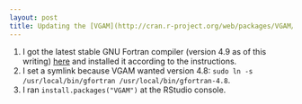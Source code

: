 ```yaml
---
layout: post
title: Updating the [VGAM](http://cran.r-project.org/web/packages/VGAM/index.html) package on Yosemite
---
```


1. I got the latest stable GNU Fortran compiler (version 4.9 as of this writing) [here](http://hpc.sourceforge.net/) and installed it according to the instructions.
2. I set a symlink because VGAM wanted version 4.8: `sudo ln -s /usr/local/bin/gfortran /usr/local/bin/gfortran-4.8`.
3. I ran `install.packages("VGAM")` at the RStudio console.
